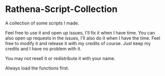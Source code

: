 # Rathena-Script-Collection
A collection of some scripts I made.

Feel free to use it and open up issues, I'll fix it when I have time. 
You can also open up requests in the issues, I'll also do it when I have the time.
Feel free to modify it and release it with my credits of course.
Just keep my credits and I have no problem with it.

You may not resell it or redistribute it with your name. 

Always load the functions first.
